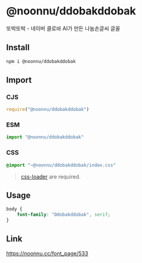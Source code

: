 # @noonnu/ddobakddobak
또박또박 - 네이버 클로바 AI가 만든 나눔손글씨 글꼴

## Install
```sh
npm i @noonnu/ddobakddobak
```
## Import
### CJS
```js
require("@noonnu/ddobakddobak")
```
### ESM
```js
import "@noonnu/ddobakddobak"
```
### CSS 
```css
@import "~@noonnu/ddobakddobak/index.css"
```
> [css-loader](https://github.com/webpack-contrib/css-loader) are required.

## Usage
```css
body {
    font-family: "Ddobakddobak", serif;
}
```

## Link
https://noonnu.cc/font_page/533